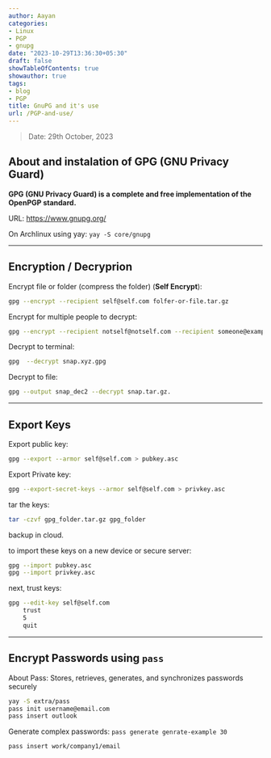 ```yaml
---
author: Aayan
categories:
- Linux
- PGP
- gnupg
date: "2023-10-29T13:36:30+05:30"
draft: false
showTableOfContents: true
showauthor: true
tags:
- blog
- PGP
title: GnuPG and it's use
url: /PGP-and-use/
---
```


> Date: 29th October, 2023

## About and instalation of GPG (GNU Privacy Guard)

**GPG (GNU Privacy Guard) is a complete and free implementation of the OpenPGP standard.**

URL: https://www.gnupg.org/

On Archlinux using yay: `yay -S core/gnupg`


---

## Encryption / Decryprion 

Encrypt file or folder (compress the folder) (**Self Encrypt**): 
```sh
gpg --encrypt --recipient self@self.com folfer-or-file.tar.gz
```

Encrypt for multiple people to decrypt: 
```sh
gpg --encrypt --recipient notself@notself.com --recipient someone@example.com xyz.txt
```

Decrypt to terminal: 
```sh
gpg  --decrypt snap.xyz.gpg
```

Decrypt to file: 
```sh
gpg --output snap_dec2 --decrypt snap.tar.gz.
```

---


## Export Keys

Export public key: 
```sh 
gpg --export --armor self@self.com > pubkey.asc
```
Export Private key: 
```sh
gpg --export-secret-keys --armor self@self.com > privkey.asc
```

tar the keys: 
```sh
tar -czvf gpg_folder.tar.gz gpg_folder
```

backup in cloud. 

to import these keys on a new device or secure server:

```sh
gpg --import pubkey.asc
gpg --import privkey.asc
```

next, trust keys: 

```bash
gpg --edit-key self@self.com
	trust
	5
	quit
```

---

## Encrypt Passwords using `pass`

About Pass: Stores, retrieves, generates, and synchronizes passwords securely

```sh
yay -S extra/pass
pass init username@email.com
pass insert outlook
```

Generate complex passwords: `pass generate genrate-example 30`

`pass insert work/company1/email`
